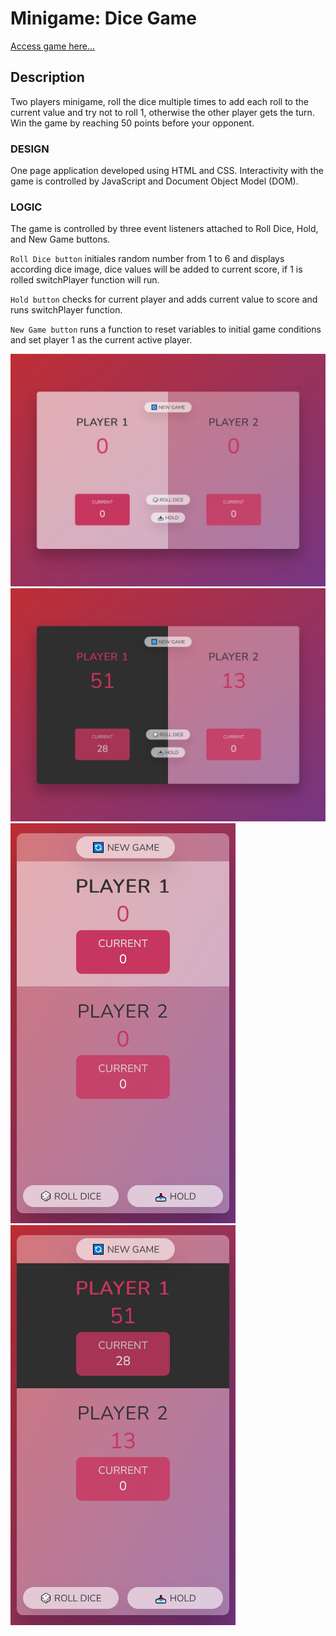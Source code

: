# Minigame: Dice Game

<!-- ### The Complete JavaScript Course 2021: From Zero to Expert! | [Udemy.com](https://www.udemy.com/course/the-complete-javascript-course/) -->

<!-- * `Purchased Course`: 24.09.2020 -->
<!-- * `Finished this Project`: 06.11.2020 11:56 -->

[Access game here...](https://ajuskys-game-dice.netlify.app/)

## Description

Two players minigame, roll the dice multiple times to add each roll to the current value and try not to roll 1, otherwise the other player gets the turn. Win the game by reaching 50 points before your opponent.

### DESIGN

One page application developed using HTML and CSS. Interactivity with the game is controlled by JavaScript and Document Object Model (DOM).

### LOGIC

The game is controlled by three event listeners attached to Roll Dice, Hold, and New Game buttons.

`Roll Dice button` initiales random number from 1 to 6 and displays according dice image, dice values will be added to current score, if 1 is rolled switchPlayer function will run.

`Hold button` checks for current player and adds current value to score and runs switchPlayer function.

`New Game button` runs a function to reset variables to initial game conditions and set player 1 as the current active player.

![](./assets/745%20-%20Dice%20Game.jpg)
![](./assets/744%20-%20Dice%20Game.jpg)
![](./assets/742%20-%20Dice%20Game.jpg)
![](./assets/743%20-%20Dice%20Game.jpg)
